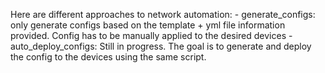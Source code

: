 Here are different approaches to network automation:
    - generate_configs: only generate configs based on the template + yml file information provided. Config has to be manually applied to the desired devices
    - auto_deploy_configs: Still in progress. The goal is to generate and deploy the config to the devices using the same script.